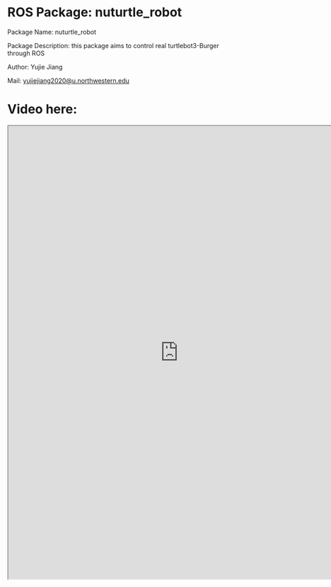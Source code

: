 # ROS Package: nuturtle_robot
Package Name: nuturtle_robot

Package Description: this package aims to control real turtlebot3-Burger through ROS

Author: Yujie Jiang

Mail: yujiejiang2020@u.northwestern.edu

# Video here:
<iframe height=1024 width=768 src="https://raw.githubusercontent.com/DarrenJiang13/ROSNavagationProjectFromScratch/master/nuturtle_robot/Turtlebot3%20burger%20navigation.mp4">

# How to run rostest:
In this homework, we only need to test turtle_interface  

        cd (your workspace, in your computer)
        source devel/setup.bash 
        rostest nuturtle_robot turtle_interface.test

# How to roslaunch:
1. run following codes first to copy executable files to the turtlebot

        ./arm catkin_arm
        ./arm catkin_arm install
        rsync -av --delete arm_install/ student@turtlebot5:/home/student/install
    
        (X depends on the number of the turtlebot)
        cd (your workspace, in your computer)
        source devel/setup.bash 
        export ROS_MASTER_URI=http://your username:11311
        cd src/nuturtle_robot/launch/
    
2. Then run
    
        roslaunch nuturtle_robot follow_waypoints.launch robot:=X
    or  
    
        roslaunch nuturtle_robot test_movement.launch robot:=X
    or  
    
        roslaunch nuturtle_robot test_translation.launch robot:=X	

3. Wait for the turtlebot to appear in the rviz, then call Start command

        cd (your workspace, in your computer)
        source devel/setup.bash 
        rosservice call /start 1
        
    in test_movement.launch or test_translation.launch, /start 1 means move forward or anti-clockwise, while 0 means backward or clockwise
    
    in follow_waypoints.launch you can call 
    
        rosservice call /start 1
    
    to stop the turtlebot and reset the odometry.
# List of every file:
/nuturtle_robot:

  - CMakeLists.txt:essential file for catkin make compiling
	
  - package.xml:all the dependencies for the package
	
  - README.md:tutorial for this package
  
  - /config:for some configuration file like .yaml
	- config.rviz:config file for rviz
	
  - /images:for some images for homework
	- accbat.svg: image for battery plot and acceleration of z
	- F003.svg: node picture
	
  - /launch:save .launch files and other related files.
	- basic_remote.launch: for remote communication with turtlebot
    - follow_waypoints.launch: for turtlebot to move through 5 waypoints in real world		
    - test_movement.launch:	for turtlebot to rotate	
    - test_translation.launch:	for turtlebot to translation	
    
  - /src: for source files.
    - real_waypoint.cpp:   control turtlebot to move through 5 waypoints in the real world
    - rotation.cpp:   control turtlebot to rotate for 20 cycles, pause 1/20 of a full rotation time after each cycle
    - translation.cpp:   control turtlebot to translate for 20 steps, pause 1/20 of a full translation time
    - turtle_interface.cpp:   get sensor_data from turtlebot and transform it to joint_states, get cmd_vel data from other node and transform it into turtlebot wheel velocities.

  - /srv: for service files.
     - Start.srv:   start service

  - /test: for ros test
    - turtle_interface.test: test file for turtle_interface
    - turtle_interface_test.cpp: test node for turtle_interface
    
